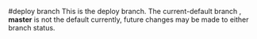 #deploy branch
This is the deploy branch. The current-default branch , **master** is not the default currently, future changes may be made to either branch status.
